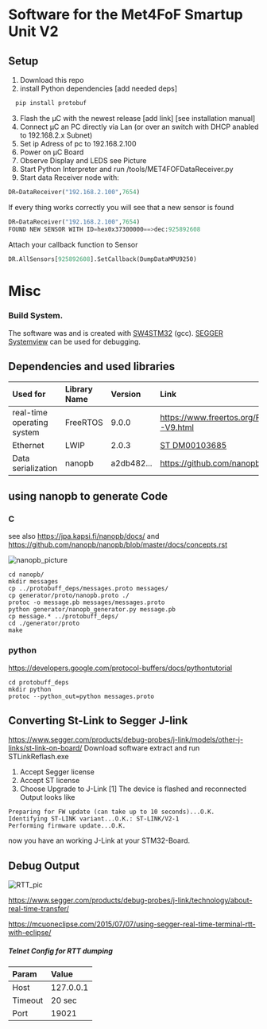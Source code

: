 # Software for the Met4FoF Smartup Unit V2
## Setup
1. Download this repo
2. install Python dependencies [add needed deps]
```python
  pip install protobuf
  ```
3. Flash the µC with the newest release [add link] [see installation manual]
4. Connect µC an PC directly via Lan (or over an switch with DHCP anabled to 192.168.2.x Subnet)
5. Set ip Adress of pc to 192.168.2.100
6. Power on µC Board
7. Observe Display and LEDS see Picture
8. Start Python Interpreter and run /tools/MET4FOFDataReceiver.py
9. Start data Receiver node with:
```python
DR=DataReceiver("192.168.2.100",7654)
```
If every thing works correctly you will see that a new sensor is found
```python
DR=DataReceiver("192.168.2.100",7654)
FOUND NEW SENSOR WITH ID=hex0x37300000==>dec:925892608
```
Attach your callback function to Sensor
```python
DR.AllSensors[925892608].SetCallback(DumpDataMPU9250)
```



# Misc
### Build System.
The software was and is created with [SW4STM32](http://www.openstm32.org/HomePage) (gcc).
[SEGGER Systemview](https://www.segger.com/products/development-tools/systemview/) can be used for debugging.

## Dependencies and used libraries

| Used for                   | Library Name | Version    | Link                                                                                                                                                                                           |
|:---------------------------|:-------------|:-----------|:-----------------------------------------------------------------------------------------------------------------------------------------------------------------------------------------------|
| real-time operating system | FreeRTOS     | 9.0.0      | https://www.freertos.org/FreeRTOS-V9.html                                                                                                                                                      |
| Ethernet                   | LWIP         | 2.0.3      | [ST DM00103685]( https://www.st.com/content/ccc/resource/technical/document/user_manual/65/e8/20/db/16/36/45/f7/DM00103685.pdf/files/DM00103685.pdf/jcr:content/translations/en.DM00103685.pdf)|
| Data serialization         | nanopb       | a2db482... | https://github.com/nanopb/nanopb                                                                                                                                                               |

## using nanopb to generate Code
### C
see also https://jpa.kapsi.fi/nanopb/docs/
and https://github.com/nanopb/nanopb/blob/master/docs/concepts.rst

![nanopb_picture](https://jpa.kapsi.fi/nanopb/docs/generator_flow.png "from https://jpa.kapsi.fi/nanopb/docs/")

```
cd nanopb/
mkdir messages
cp ../protobuff_deps/messages.proto messages/
cp generator/proto/nanopb.proto ./
protoc -o message.pb messages/messages.proto
python generator/nanopb_generator.py message.pb
cp message.* ../protobuff_deps/
cd ./generator/proto
make
```
### python

https://developers.google.com/protocol-buffers/docs/pythontutorial
```
cd protobuff_deps
mkdir python
protoc --python_out=python messages.proto
```

## Converting St-Link to Segger J-link
https://www.segger.com/products/debug-probes/j-link/models/other-j-links/st-link-on-board/
Download software extract and run STLinkReflash.exe
1. Accept Segger license
2. Accept ST license
3. Choose Upgrade to J-Link [1] The device is flashed and reconnected
   Output looks like
```
Preparing for FW update (can take up to 10 seconds)...O.K.
Identifying ST-LINK variant...O.K.: ST-LINK/V2-1
Performing firmware update...O.K.
```
now you have an working J-Link at your STM32-Board.

## Debug Output

![RTT_pic](https://www.segger.com/fileadmin/_processed_/b/6/csm_J-Link-RTT_800x_21198b3c21.png "from https://www.segger.com")

https://www.segger.com/products/debug-probes/j-link/technology/about-real-time-transfer/

https://mcuoneclipse.com/2015/07/07/using-segger-real-time-terminal-rtt-with-eclipse/


##### Telnet Config for RTT dumping

| Param  | Value     |
|:-------|:----------|
| Host   | 127.0.0.1 |
| Timeout| 20 sec    |
| Port   | 19021     |
